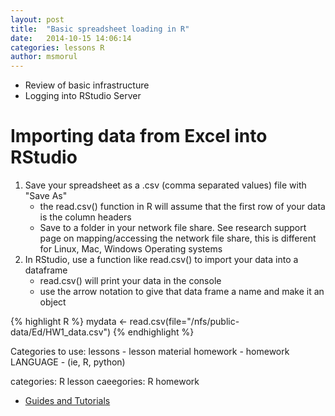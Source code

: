 ```yaml
---
layout: post
title:  "Basic spreadsheet loading in R"
date:   2014-10-15 14:06:14
categories: lessons R
author: msmorul
---
```


+ Review of basic infrastructure
+ Logging into RStudio Server

Importing data from Excel into RStudio
======================================
1. Save your spreadsheet as a .csv (comma separated values) file with "Save As"
	+ the read.csv() function in R will assume that the first row of your data is the column headers
	+ Save to a folder in your network file share. See research support page on mapping/accessing the network file share, this is different for Linux, Mac, Windows Operating systems
3. In RStudio, use a function like read.csv() to import your data into a dataframe
	+ read.csv() will print your data in the console
	+ use the arrow notation to give that data frame a name and make it an object

{% highlight R %} 
mydata <- read.csv(file="/nfs/public-data/Ed/HW1_data.csv")
{% endhighlight %}




Categories to use:
  lessons - lesson material
  homework - homework
  LANGUAGE - (ie, R, python)

categories: R lesson
caeegories: R homework

* [Guides and Tutorials](https://collab.sesync.org/sites/support)

